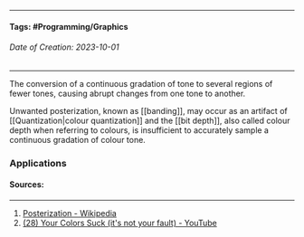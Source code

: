 __________________________________________________________________________
#### **Tags:** #Programming/Graphics 
###### *Date of Creation: 2023-10-01*
__________________________________________________________________________

The conversion of a continuous gradation of tone to several regions of fewer tones, causing abrupt changes from one tone to another.

Unwanted posterization, known as [[banding]], may occur as an artifact of [[Quantization|colour quantization]] and the [[bit depth]], also called colour depth when referring to colours, is insufficient to accurately sample a continuous gradation of colour tone.

### Applications
#### Sources:
__________________________________________________________________________
1. [Posterization - Wikipedia](https://en.wikipedia.org/wiki/Posterization)
2. [(28) Your Colors Suck (it's not your fault) - YouTube](https://www.youtube.com/watch?v=fv-wlo8yVhk&ab_channel=Acerola)